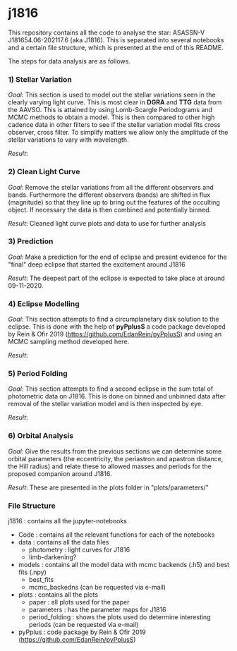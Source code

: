 # j1816
This repository contains all the code to analyse the star: ASASSN-V J181654.06-202117.6 (aka J1816).
This is separated into several notebooks and a certain file structure, which is presented at the end of this README.

The steps for data analysis are as follows.

### 1) Stellar Variation
<em>Goal</em>: This section is used to model out the stellar variations seen in the clearly varying light curve. This is most clear in <strong>DGRA</strong> and <strong>TTG</strong> data from the AAVSO. This is attained by using Lomb-Scargle Periodograms and MCMC methods to obtain a model. This is then compared to other high cadence data in other filters to see if the stellar variation model fits cross observer, cross filter. To simplify matters we allow only the amplitude of the stellar variations to vary with wavelength.

<em>Result</em>:


### 2) Clean Light Curve
<em>Goal</em>: Remove the stellar variations from all the different observers and bands. Furthermore the different observers (bands) are shifted in flux (magnitude) so that they line up to bring out the features of the occulting object. If necessary the data is then combined and potentially binned.

<em>Result</em>: Cleaned light curve plots and data to use for further analysis

### 3) Prediction
<em>Goal</em>: Make a prediction for the end of eclipse and present evidence for the "final" deep eclipse that started the excitement around J1816

<em>Result</em>: The deepest part of the eclipse is expected to take place at around 09-11-2020.

### 4) Eclipse Modelling
<em>Goal</em>: This section attempts to find a circumplanetary disk solution to the eclipse. This is done with the help of <strong>pyPplusS</strong> a code package developed by Rein & Ofir 2019 (https://github.com/EdanRein/pyPplusS) and using an MCMC sampling method developed here.

<em>Result</em>: 

### 5) Period Folding
<em>Goal</em>: This section attempts to find a second eclipse in the sum total of photometric data on J1816. This is done on binned and unbinned data after removal of the stellar variation model and is then inspected by eye.

<em>Result</em>:

### 6) Orbital Analysis
<em>Goal</em>: Give the results from the previous sections we can determine some orbital parameters (the eccentricity, the periastron and apastron distance, the Hill radius) and relate these to allowed masses and periods for the proposed companion around J1816.

<em>Result</em>: These are presented in the plots folder in "plots/parameters/"

### File Structure

j1816 : contains all the jupyter-notebooks
  - Code : contains all the relevant functions for each of the notebooks
  - data : contains all the data files
      - photometry : light curves for J1816
      - limb-darkening?
  - models : contains all the model data with mcmc backends (.h5) and best fits (.npy)
      - best_fits
      - mcmc_backedns (can be requested via e-mail)
  - plots : contains all the plots
      - paper : all plots used for the paper
      - parameters : has the parameter maps for J1816
      - period_folding : shows the plots used do determine interesting periods (can be requested via e-mail)
  - pyPplus : code package by Rein & Ofir 2019 (https://github.com/EdanRein/pyPplusS)
